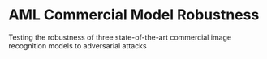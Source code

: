 # AML Commercial Model Robustness
 Testing the robustness of three state-of-the-art commercial image recognition models to adversarial attacks

